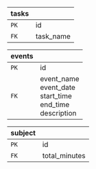 | tasks | |
| ------- | ------- |
| `PK` | id |
| `FK` | task_name  |

| events | |
| ------- | ------- |
| `PK` | id |
| `FK` | event_name <br>event_date <br>start_time<br>end_time<br>description |

| subject | |
| ------| ----- |
| `PK` | id |
| `FK` | total_minutes |

